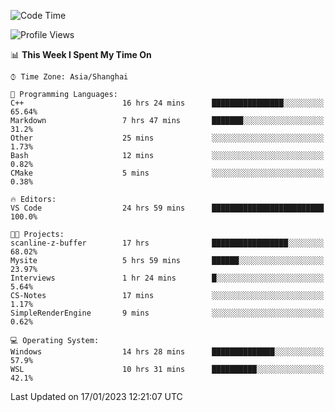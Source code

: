 <!--START_SECTION:waka-->
![Code Time](http://img.shields.io/badge/Code%20Time-595%20hrs%2041%20mins-blue)

![Profile Views](http://img.shields.io/badge/Profile%20Views-1-blue)

📊 **This Week I Spent My Time On** 

```text
⌚︎ Time Zone: Asia/Shanghai

💬 Programming Languages: 
C++                      16 hrs 24 mins      ████████████████░░░░░░░░░   65.64% 
Markdown                 7 hrs 47 mins       ███████░░░░░░░░░░░░░░░░░░   31.2% 
Other                    25 mins             ░░░░░░░░░░░░░░░░░░░░░░░░░   1.73% 
Bash                     12 mins             ░░░░░░░░░░░░░░░░░░░░░░░░░   0.82% 
CMake                    5 mins              ░░░░░░░░░░░░░░░░░░░░░░░░░   0.38%

🔥 Editors: 
VS Code                  24 hrs 59 mins      █████████████████████████   100.0%

🐱‍💻 Projects: 
scanline-z-buffer        17 hrs              █████████████████░░░░░░░░   68.02% 
Mysite                   5 hrs 59 mins       ██████░░░░░░░░░░░░░░░░░░░   23.97% 
Interviews               1 hr 24 mins        █░░░░░░░░░░░░░░░░░░░░░░░░   5.64% 
CS-Notes                 17 mins             ░░░░░░░░░░░░░░░░░░░░░░░░░   1.17% 
SimpleRenderEngine       9 mins              ░░░░░░░░░░░░░░░░░░░░░░░░░   0.62%

💻 Operating System: 
Windows                  14 hrs 28 mins      ██████████████░░░░░░░░░░░   57.9% 
WSL                      10 hrs 31 mins      ██████████░░░░░░░░░░░░░░░   42.1%

```


 Last Updated on 17/01/2023 12:21:07 UTC
<!--END_SECTION:waka-->